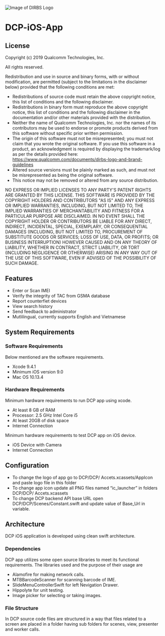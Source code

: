 ![Image of DIRBS Logo](https://avatars0.githubusercontent.com/u/42587891?s=100&v=4)


# DCP-iOS-App
## License
Copyright (c) 2019 Qualcomm Technologies, Inc.

All rights reserved.

Redistribution and use in source and binary forms, with or without modification, are permitted (subject to the limitations in the disclaimer below) provided that the following conditions are met:

* Redistributions of source code must retain the above copyright notice, this list of conditions and the following disclaimer.
* Redistributions in binary form must reproduce the above copyright notice, this list of conditions and the following disclaimer in the documentation and/or other materials provided with the distribution.
* Neither the name of Qualcomm Technologies, Inc. nor the names of its contributors may be used to endorse or promote products derived from this software without specific prior written permission.
* The origin of this software must not be misrepresented; you must not claim that you wrote the original software. If you use this software in a product, an acknowledgment is required by displaying the trademark/log as per the details provided here: https://www.qualcomm.com/documents/dirbs-logo-and-brand-guidelines
* Altered source versions must be plainly marked as such, and must not be misrepresented as being the original software.
* This notice may not be removed or altered from any source distribution.

NO EXPRESS OR IMPLIED LICENSES TO ANY PARTY'S PATENT RIGHTS ARE GRANTED BY THIS LICENSE. THIS SOFTWARE IS PROVIDED BY THE COPYRIGHT HOLDERS AND CONTRIBUTORS "AS IS" AND ANY EXPRESS OR IMPLIED WARRANTIES, INCLUDING, BUT NOT LIMITED TO, THE IMPLIED WARRANTIES OF MERCHANTABILITY AND FITNESS FOR A PARTICULAR PURPOSE ARE DISCLAIMED. IN NO EVENT SHALL THE COPYRIGHT HOLDER OR CONTRIBUTORS BE LIABLE FOR ANY DIRECT, INDIRECT, INCIDENTAL, SPECIAL, EXEMPLARY, OR CONSEQUENTIAL DAMAGES (INCLUDING, BUT NOT LIMITED TO, PROCUREMENT OF SUBSTITUTE GOODS OR SERVICES; LOSS OF USE, DATA, OR PROFITS; OR BUSINESS INTERRUPTION) HOWEVER CAUSED AND ON ANY THEORY OF LIABILITY, WHETHER IN CONTRACT, STRICT LIABILITY, OR TORT (INCLUDING NEGLIGENCE OR OTHERWISE) ARISING IN ANY WAY OUT OF THE USE OF THIS SOFTWARE, EVEN IF ADVISED OF THE POSSIBILITY OF SUCH DAMAGE.

## Features
- Enter or Scan IMEI
- Verify the integrity of TAC from GSMA database
- Report counterfiet devices
- View search history
- Send feedback to administrator
- Mutlilingual, currently supports English and Vietnamese

## System Requirements
### Software Requirements
Below mentioned are the software requirements.
-	Xcode 9.4.1
-	Minimum iOS version 9.0
-	Mac OS 10.13.4

### Hardware Requirements
Minimum hardware requirements to run DCP app using xcode.
-	At least 8 GB of RAM
-	Processor: 2.5 GHz Intel Core i5
-	At least 20GB of disk space
-	Internet Connection

Minimum hardware requirements to test DCP app on iOS device.
-	iOS Device with Camera
-	Internet Connection


## Configuration
-	To change the logo of app go to DCP/DCP/ Accets.xcassets/AppIcon and paste logo file in this folder
-	To change app icon update all PNG files named “ic_launcher” in folders DCP/DCP/ Accets.xcassets  
-	To change DCP backend API base URL open DCP/DCP/Scenes/Constant.swift and update value of Base_Url in variable.
## Architecture
DCP iOS application is developed using clean swift architecture.
### Dependencies
DCP app utilizes some open source libraries to meet its functional requirements. The libraries used and the purpose of their usage are
-	Alamofire for making network calls.
-	MTBBarcodeScanner for scanning barcode of IME.
- SlideMenuControllerSwift for left Nevigation Drawer. 
-	Hippolyte for unit testing.
-	Image picker for selecting or taking images.

### File Structure
In DCP source code files are structured in a way that files related to a screen are placed in a folder having sub folders for scenes, view, presenter and worker calls.
